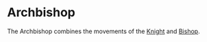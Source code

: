 # Archbishop

The Archbishop combines the movements of the [Knight](knight.html)
and [Bishop](bishop.html).


<div class = "trapped" data-piece = "archbishop"></div>
